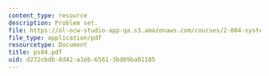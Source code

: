 ```yaml
---
content_type: resource
description: Problem set.
file: https://ol-ocw-studio-app-qa.s3.amazonaws.com/courses/2-004-systems-modeling-and-control-ii-fall-2007/d272cbdb8d42a1eb65613bd89ba01185_ps04.pdf
file_type: application/pdf
resourcetype: Document
title: ps04.pdf
uid: d272cbdb-8d42-a1eb-6561-3bd89ba01185
---
```

